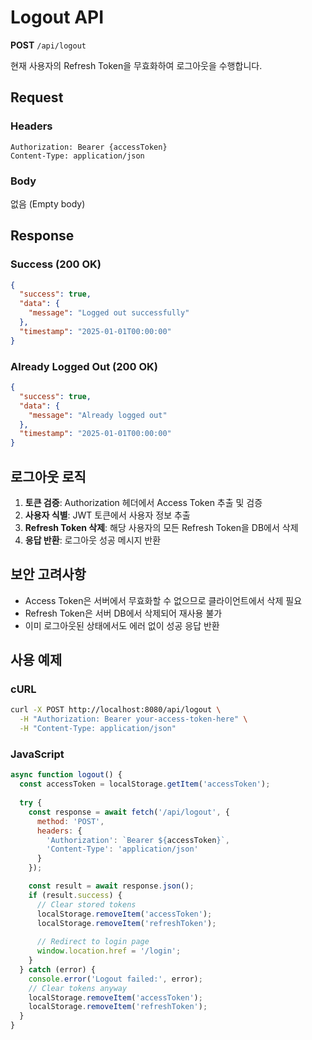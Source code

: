 # Logout API

**POST** `/api/logout`

현재 사용자의 Refresh Token을 무효화하여 로그아웃을 수행합니다.

## Request

### Headers
```
Authorization: Bearer {accessToken}
Content-Type: application/json
```

### Body
없음 (Empty body)

## Response

### Success (200 OK)
```json
{
  "success": true,
  "data": {
    "message": "Logged out successfully"
  },
  "timestamp": "2025-01-01T00:00:00"
}
```

### Already Logged Out (200 OK)
```json
{
  "success": true,
  "data": {
    "message": "Already logged out"
  },
  "timestamp": "2025-01-01T00:00:00"
}
```

## 로그아웃 로직

1. **토큰 검증**: Authorization 헤더에서 Access Token 추출 및 검증
2. **사용자 식별**: JWT 토큰에서 사용자 정보 추출
3. **Refresh Token 삭제**: 해당 사용자의 모든 Refresh Token을 DB에서 삭제
4. **응답 반환**: 로그아웃 성공 메시지 반환

## 보안 고려사항

- Access Token은 서버에서 무효화할 수 없으므로 클라이언트에서 삭제 필요
- Refresh Token은 서버 DB에서 삭제되어 재사용 불가
- 이미 로그아웃된 상태에서도 에러 없이 성공 응답 반환

## 사용 예제

### cURL
```bash
curl -X POST http://localhost:8080/api/logout \
  -H "Authorization: Bearer your-access-token-here" \
  -H "Content-Type: application/json"
```

### JavaScript
```javascript
async function logout() {
  const accessToken = localStorage.getItem('accessToken');
  
  try {
    const response = await fetch('/api/logout', {
      method: 'POST',
      headers: {
        'Authorization': `Bearer ${accessToken}`,
        'Content-Type': 'application/json'
      }
    });

    const result = await response.json();
    if (result.success) {
      // Clear stored tokens
      localStorage.removeItem('accessToken');
      localStorage.removeItem('refreshToken');
      
      // Redirect to login page
      window.location.href = '/login';
    }
  } catch (error) {
    console.error('Logout failed:', error);
    // Clear tokens anyway
    localStorage.removeItem('accessToken');
    localStorage.removeItem('refreshToken');
  }
}
```